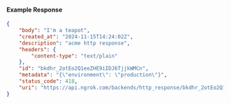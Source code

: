 <!-- Code generated for API Clients. DO NOT EDIT. -->

#### Example Response

```json
{
	"body": "I'm a teapot",
	"created_at": "2024-11-15T14:24:02Z",
	"description": "acme http response",
	"headers": {
		"content-type": "text/plain"
	},
	"id": "bkdhr_2otEo2Q1eeZHE9iIDJ6TjjkWMCn",
	"metadata": "{\"environment\": \"production\"}",
	"status_code": 418,
	"uri": "https://api.ngrok.com/backends/http_response/bkdhr_2otEo2Q1eeZHE9iIDJ6TjjkWMCn"
}
```
